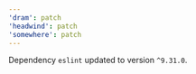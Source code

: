 ```yaml
---
'dram': patch
'headwind': patch
'somewhere': patch
---
```

Dependency `eslint` updated to version `^9.31.0`.
